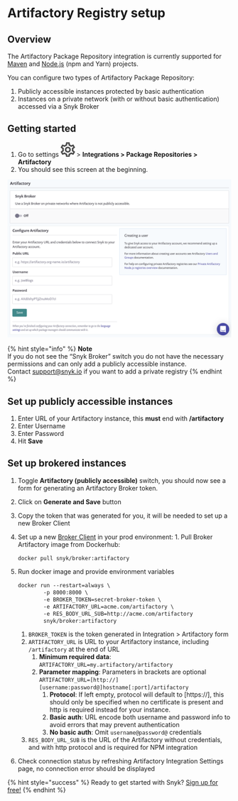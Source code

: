 # Artifactory Registry setup

## **Overview**

The Artifactory Package Repository integration is currently supported for [Maven](https://docs.snyk.io/integrations/private-registry-integrations/artifactory-registry-for-maven) and [Node.js](https://docs.snyk.io/integrations/private-registry-integrations/artifactory-registry-for-npm) \(npm and Yarn\) projects.

You can configure two types of Artifactory Package Repository:

1. Publicly accessible instances protected by basic authentication
2. Instances on a private network \(with or without basic authentication\) accessed via a Snyk Broker

## Getting started

1. Go to settings ![](../../.gitbook/assets/cog_icon.png) &gt; **Integrations &gt; Package Repositories &gt; Artifactory** 
2. You should see this screen at the beginning.

![](../../.gitbook/assets/screenshot_2020-04-17_at_14.38.12.png)

{% hint style="info" %}
**Note**  
If you do not see the “Snyk Broker” switch you do not have the necessary permissions and can only add a publicly accessible instance.  
Contact [support@snyk.io](mailto:support@snyk.io) if you want to add a private registry
{% endhint %}

## Set up publicly accessible instances

1. Enter URL of your Artifactory instance, this **must** end with **/artifactory**
2. Enter Username
3. Enter Password
4. Hit **Save**

## Set up brokered instances

1. Toggle **Artifactory \(publicly accessible\)** switch, you should now see a form for generating an Artifactory Broker token.  
2. Click on **Generate and Save** button 
3. Copy the token that was generated for you, it will be needed to set up a new Broker Client 
4. Set up a new [Broker Client](https://support.snyk.io/hc/en-us/articles/360004032397) in your prod environment: 1. Pull Broker Artifactory image from Dockerhub:

   ```text
   docker pull snyk/broker:artifactory
   ```

5. Run docker image and provide environment variables

   ```text
   docker run --restart=always \
           -p 8000:8000 \
           -e BROKER_TOKEN=secret-broker-token \
           -e ARTIFACTORY_URL=acme.com/artifactory \
           -e RES_BODY_URL_SUB=http://acme.com/artifactory
           snyk/broker:artifactory
   ```

   1. `BROKER_TOKEN` is the token generated in Integration &gt; Artifactory form 
   2. `ARTIFACTORY_URL` is URL to your Artifactory instance, including `/artifactory` at the end of URL
      1. **Minimum required data**: `ARTIFACTORY_URL=my.artifactory/artifactory`
      2. **Parameter mapping**: Parameters in brackets are optional `ARTIFACTORY_URL=[http://][username:password@]hostname[:port]/artifactory`
         1. **Protocol**: If left empty, protocol will default to \[https://\], this should only be specified when no certificate is present and http is required instead for your instance.
         2. **Basic auth**: URL encode both username and password info to avoid errors that may prevent authentication
         3. **No basic auth**: Omit `username@password@` credentials 
   3. `RES_BODY_URL_SUB` is the URL of the Artifactory without credentials, and with http protocol and is required for NPM integration

6. Check connection status by refreshing Artifactory Integration Settings page, no connection error should be displayed

{% hint style="success" %}
Ready to get started with Snyk? [Sign up for free!](https://snyk.io/login?cta=sign-up&loc=footer&page=support_docs_page)
{% endhint %}


